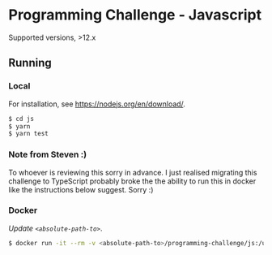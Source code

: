 # Programming Challenge - Javascript

Supported versions, >12.x

## Running

### Local

For installation, see https://nodejs.org/en/download/.

```bash
$ cd js
$ yarn
$ yarn test
```

### Note from Steven :)

To whoever is reviewing this sorry in advance. I just realised migrating this challenge to TypeScript probably broke the the ability to run this in docker like the instructions below suggest. Sorry :)

### Docker

_Update `<absolute-path-to>`_.

```bash
$ docker run -it --rm -v <absolute-path-to>/programming-challenge/js:/usr/programming-challenge -w /usr/programming-challenge node:lts-alpine node programming-challenge.js
```
